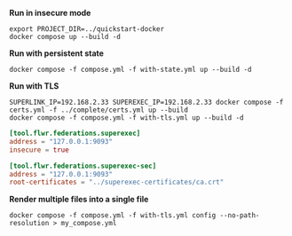**Run in insecure mode**

```
export PROJECT_DIR=../quickstart-docker
docker compose up --build -d
```

**Run with persistent state**

```
docker compose -f compose.yml -f with-state.yml up --build -d
```

**Run with TLS**

```
SUPERLINK_IP=192.168.2.33 SUPEREXEC_IP=192.168.2.33 docker compose -f certs.yml -f ../complete/certs.yml up --build
docker compose -f compose.yml -f with-tls.yml up --build -d
```

```toml
[tool.flwr.federations.superexec]
address = "127.0.0.1:9093"
insecure = true

[tool.flwr.federations.superexec-sec]
address = "127.0.0.1:9093"
root-certificates = "../superexec-certificates/ca.crt"

```

**Render multiple files into a single file**

```
docker compose -f compose.yml -f with-tls.yml config --no-path-resolution > my_compose.yml
```


